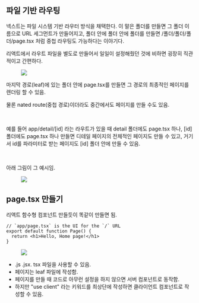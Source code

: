 <h2 data-ke-size="size26">파일 기반 라우팅</h2>
<p data-ke-size="size16">넥스트는 파일 시스템 기반 라우터 방식을 채택한다. 이 말은 폴더를 만들면 그 폴더 이름으로 URL 세그먼트가 만들어지고, 폴더 안에 폴더 안에 폴더를 만들면 /폴더/폴더/폴더/page.tsx 처럼 중첩 라우팅도 가능하다는 이야기다.</p>
<p data-ke-size="size16">리액트에서 라우트 파일을 별도로 만들어서 일일이 설정해줬던 것에 비하면 굉장히 직관적이고 간편하다.</p>
<p><figure class="imageblock alignCenter" data-ke-mobileStyle="widthOrigin" data-origin-width="1600" data-origin-height="594"><span data-url="https://blog.kakaocdn.net/dn/wNzZ7/btsIpyG5u1q/bMg7opwPl49azf2ZQxdH8k/img.png" data-phocus="https://blog.kakaocdn.net/dn/wNzZ7/btsIpyG5u1q/bMg7opwPl49azf2ZQxdH8k/img.png"><img src="https://blog.kakaocdn.net/dn/wNzZ7/btsIpyG5u1q/bMg7opwPl49azf2ZQxdH8k/img.png" srcset="https://img1.daumcdn.net/thumb/R1280x0/?scode=mtistory2&fname=https%3A%2F%2Fblog.kakaocdn.net%2Fdn%2FwNzZ7%2FbtsIpyG5u1q%2FbMg7opwPl49azf2ZQxdH8k%2Fimg.png" onerror="this.onerror=null; this.src='//t1.daumcdn.net/tistory_admin/static/images/no-image-v1.png'; this.srcset='//t1.daumcdn.net/tistory_admin/static/images/no-image-v1.png';" data-origin-width="1600" data-origin-height="594"/></span></figure>
</p>
<p data-ke-size="size16">마지막 경로(leaf)에 있는 폴더 안에 page.tsx를 만들면 그 경로의 최종적인 페이지를 렌더링 할 수 있음.</p>
<p data-ke-size="size16">물론 nated route(중첩 경로)이더라도 중간에서도 페이지를 만들 수도 있음.</p>
<p data-ke-size="size16">&nbsp;</p>
<p data-ke-size="size16">예를 들어 app/detail/[id] 라는 라우트가 있을 때 detail 폴더에도 page.tsx 하나, [id] 폴더에도 page.tsx 하나 만들면 디테일 페이지의 전체적인 페이지도 만들 수 있고, 거기서 id를 파라미터로 받는 페이지도 [id] 폴더 안에 만들 수 있음.</p>
<p data-ke-size="size16">&nbsp;</p>
<p data-ke-size="size16">아래 그림이 그 예시임.</p>
<p><figure class="imageblock alignCenter" data-ke-mobileStyle="widthOrigin" data-origin-width="1600" data-origin-height="687"><span data-url="https://blog.kakaocdn.net/dn/0I5Ff/btsIpstnCcw/vuVb57QlkWDqJLWSdTz9l0/img.png" data-phocus="https://blog.kakaocdn.net/dn/0I5Ff/btsIpstnCcw/vuVb57QlkWDqJLWSdTz9l0/img.png"><img src="https://blog.kakaocdn.net/dn/0I5Ff/btsIpstnCcw/vuVb57QlkWDqJLWSdTz9l0/img.png" srcset="https://img1.daumcdn.net/thumb/R1280x0/?scode=mtistory2&fname=https%3A%2F%2Fblog.kakaocdn.net%2Fdn%2F0I5Ff%2FbtsIpstnCcw%2FvuVb57QlkWDqJLWSdTz9l0%2Fimg.png" onerror="this.onerror=null; this.src='//t1.daumcdn.net/tistory_admin/static/images/no-image-v1.png'; this.srcset='//t1.daumcdn.net/tistory_admin/static/images/no-image-v1.png';" data-origin-width="1600" data-origin-height="687"/></span></figure>
</p>
<h2 data-ke-size="size26">page.tsx 만들기</h2>
<p data-ke-size="size16">리액트 함수형 컴포넌트 만들듯이 똑같이 만들면 됨.</p>
<pre id="code_1720181252504" class="typescript" data-ke-language="typescript" data-ke-type="codeblock"><code>// `app/page.tsx` is the UI for the `/` URL
export default function Page() {
  return &lt;h1&gt;Hello, Home page!&lt;/h1&gt;
}</code></pre>
<p><figure class="imageblock alignCenter" data-ke-mobileStyle="widthOrigin" data-origin-width="1600" data-origin-height="444"><span data-url="https://blog.kakaocdn.net/dn/cFX74E/btsIo65ftZU/k3oiRZd0kUHNgPUNJPEkF1/img.png" data-phocus="https://blog.kakaocdn.net/dn/cFX74E/btsIo65ftZU/k3oiRZd0kUHNgPUNJPEkF1/img.png"><img src="https://blog.kakaocdn.net/dn/cFX74E/btsIo65ftZU/k3oiRZd0kUHNgPUNJPEkF1/img.png" srcset="https://img1.daumcdn.net/thumb/R1280x0/?scode=mtistory2&fname=https%3A%2F%2Fblog.kakaocdn.net%2Fdn%2FcFX74E%2FbtsIo65ftZU%2Fk3oiRZd0kUHNgPUNJPEkF1%2Fimg.png" onerror="this.onerror=null; this.src='//t1.daumcdn.net/tistory_admin/static/images/no-image-v1.png'; this.srcset='//t1.daumcdn.net/tistory_admin/static/images/no-image-v1.png';" data-origin-width="1600" data-origin-height="444"/></span></figure>
</p>
<ul style="list-style-type: disc;" data-ke-list-type="disc">
<li>.js .jsx. tsx 파일을 사용할 수 있음.</li>
<li>페이지는 leaf 파일에 작성함.</li>
<li>페이지를 만들 때 코드로 아무런 설정을 하지 않으면 서버 컴포넌트로 동작함.</li>
<li>하지만 "use client" 라는 키워드를 최상단에 작성하면 클라이언트 컴포넌트로 작성할 수 있음.</li>
</ul>